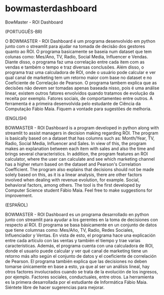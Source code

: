 # bowmasterdashboard
BowMaster - ROI Dashboard

(PORTUGUÊS-BR)

O BOWMASTER - ROI Dashboard é um programa desenvolvido em python junto com o streamlit para ajudar na tomada de decisão dos gestores quanto ao ROI.
O programa basicamente se baseia num dataset que tem colunas como: Mes/Ano, TV, Radio, Social Media, Influencer e Vendas.
Diante disso, o programa faz uma correlação entre cada item com as vendas e também o tempo e traz diversas conclusões.
Além disso, o programa traz uma calculadora de ROI, onde o usuário pode calcular e ver qual canal de marketing tem um retorno maior com base no dataset e no Coeficiente de Correlação de Pearson.
O programa tambem explica que as decisões não devem ser tomadas apenas baseada nisso, pois é uma análise linear, existem outros fatores envolvidos quando tratamos de evolução da receita por exemplo.
Fatores sociais, de comportamenteo entre outros.
A ferramenta é a primeira desenvolvida pelo estudante de Ciência da Computação Fábio Maia.
Fiquem a vontade para sugestões de melhoria.

(ENGLISH)

BOWMASTER - ROI Dashboard is a program developed in python along with streamlit to assist managers in decision making regarding ROI.
The program is basically based on a dataset that has columns such as: Month/Year, TV, Radio, Social Media, Influencer and Sales.
In view of this, the program makes an explanation between each item with sales and also the time and brings several characteristics.
In addition, the program features an ROI calculator, where the user can calculate and see which marketing channel has a higher return based on the dataset and Pearson's Correlation Coefficient.
The program also explains that decisions should not be made solely based on this, as it is a linear analysis, there are other factors involved when dealing with revenue evolution, for example.
Social, behavioral factors, among others.
The tool is the first developed by Computer Science student Fábio Maia.
Feel free to make suggestions for improvement.

(ESPAÑOL)

BOWMASTER - ROI Dashboard es un programa desarrollado en python junto con streamlit para ayudar a los gerentes en la toma de decisiones con respecto al ROI.
El programa se basa básicamente en un conjunto de datos que tiene columnas como: Mes/Año, TV, Radio, Redes Sociales, Influenciador y Ventas.
En vista de esto, el programa hace una explicación entre cada artículo con las ventas y también el tiempo y trae varias características.
Además, el programa cuenta con una calculadora de ROI, donde el usuario puede calcular y ver qué canal de marketing tiene un retorno más alto según el conjunto de datos y el coeficiente de correlación de Pearson.
El programa también explica que las decisiones no deben tomarse únicamente en base a esto, ya que al ser un análisis lineal, hay otros factores involucrados cuando se trata de la evolución de los ingresos, por ejemplo.
Factores sociales, conductuales, entre otros.
La herramienta es la primera desarrollada por el estudiante de Informática Fábio Maia.
Siéntete libre de hacer sugerencias para mejorar.
